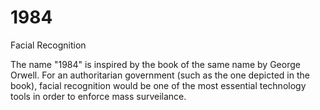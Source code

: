 # 1984
Facial Recognition

The name "1984" is inspired by the book of the same name by George Orwell. For an authoritarian government (such as the one depicted in the book), facial recognition would be one of the most essential technology tools in order to enforce mass surveilance.
